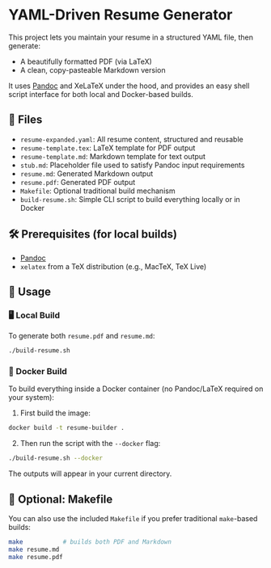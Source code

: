 
# YAML-Driven Resume Generator

This project lets you maintain your resume in a structured YAML file, then generate:
- A beautifully formatted PDF (via LaTeX)
- A clean, copy-pasteable Markdown version

It uses [Pandoc](https://pandoc.org) and XeLaTeX under the hood, and provides an easy shell script interface for both local and Docker-based builds.

## 📁 Files

- `resume-expanded.yaml`: All resume content, structured and reusable
- `resume-template.tex`: LaTeX template for PDF output
- `resume-template.md`: Markdown template for text output
- `stub.md`: Placeholder file used to satisfy Pandoc input requirements
- `resume.md`: Generated Markdown output
- `resume.pdf`: Generated PDF output
- `Makefile`: Optional traditional build mechanism
- `build-resume.sh`: Simple CLI script to build everything locally or in Docker

## 🛠️ Prerequisites (for local builds)

- [Pandoc](https://pandoc.org)
- `xelatex` from a TeX distribution (e.g., MacTeX, TeX Live)

## 🚀 Usage

### 🖥️ Local Build

To generate both `resume.pdf` and `resume.md`:

```bash
./build-resume.sh
```

### 🐳 Docker Build

To build everything inside a Docker container (no Pandoc/LaTeX required on your system):

1. First build the image:

```bash
docker build -t resume-builder .
```

2. Then run the script with the `--docker` flag:

```bash
./build-resume.sh --docker
```

The outputs will appear in your current directory.

## 📝 Optional: Makefile

You can also use the included `Makefile` if you prefer traditional `make`-based builds:

```bash
make           # builds both PDF and Markdown
make resume.md
make resume.pdf
```
